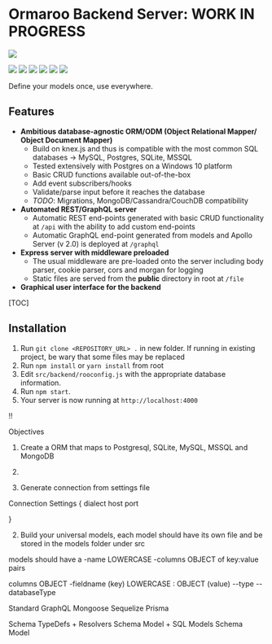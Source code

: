 # Ormaroo Backend Server: WORK IN PROGRESS

![](https://pandao.github.io/editor.md/images/logos/editormd-logo-180x180.png)

![](https://img.shields.io/github/stars/pandao/editor.md.svg) ![](https://img.shields.io/github/forks/pandao/editor.md.svg) ![](https://img.shields.io/github/tag/pandao/editor.md.svg) ![](https://img.shields.io/github/release/pandao/editor.md.svg) ![](https://img.shields.io/github/issues/pandao/editor.md.svg) ![](https://img.shields.io/bower/v/editor.md.svg)

Define your models once, use everywhere.

## Features

- **Ambitious database-agnostic ORM/ODM (Object Relational Mapper/ Object Document Mapper)**
	- Build on knex.js and thus is compatible with the most common SQL databases -> MySQL, Postgres, SQLite, MSSQL
	- Tested extensively with Postgres on a Windows 10 platform
	- Basic CRUD functions available out-of-the-box
	- Add event subscribers/hooks
	- Validate/parse input before it reaches the database
	- *TODO*: Migrations, MongoDB/Cassandra/CouchDB compatibility
- **Automated REST/GraphQL server**
	- Automatic REST end-points generated with basic CRUD functionality at `/api` with the ability to add custom end-points
	- Automatic GraphQL end-point generated from models and Apollo Server (v 2.0) is deployed at `/graphql`
- **Express server with middleware preloaded**
	- The usual middleware are pre-loaded onto the server including body parser, cookie parser, cors and morgan for logging
	- Static files are served from the **public** directory in root at `/file`
- **Graphical user interface for the backend**

[TOC]

## Installation

1. Run `git clone <REPOSITORY_URL> .` in new folder. If running in existing project, be wary that some files may be replaced
2. Run `npm install` or `yarn install` from root
3. Edit `src/backend/rooconfig.js` with the appropriate database information.
4. Run `npm start`.
5. Your server is now running at `http://localhost:4000`


!!

Objectives

1. Create a ORM that maps to Postgresql, SQLite, MySQL, MSSQL and MongoDB
2. 

1. Generate connection from settings file

Connection Settings {
dialect
host
port

}

2. Build your universal models, each model should have its own file and be stored in the models folder under src

models should have a 
-name LOWERCASE
-columns OBJECT of key:value pairs

columns OBJECT 
-fieldname (key) LOWERCASE : OBJECT (value)
--type
--databaseType



Standard GraphQL Mongoose Sequelize Prisma 

Schema TypeDefs + Resolvers Schema Model + SQL
Models Schema Model